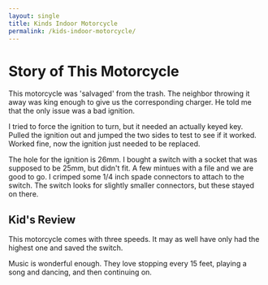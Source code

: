 ```yaml
---
layout: single
title: Kinds Indoor Motorcycle
permalink: /kids-indoor-motorcycle/
---
```


# Story of This Motorcycle
This motorcycle was 'salvaged' from the trash. The neighbor throwing it away was king enough to give us the corresponding charger. He told me that the only issue was a bad ignition. 

I tried to force the ignition to turn, but it needed an actually keyed key. Pulled the ignition out and jumped the two sides to test to see if it worked. Worked fine, now the ignition just needed to be replaced. 

The hole for the ignition is 26mm. I bought a switch with a socket that was supposed to be 25mm, but didn't fit. A few mintues with a file and we are good to go. I crimped some 1/4 inch spade connectors to attach to the switch. The switch looks for slightly smaller connectors, but these stayed on there. 



## Kid's Review
This motorcycle comes with three speeds. It may as well have only had the highest one and saved the switch. 

Music is wonderful enough. They love stopping every 15 feet, playing a song and dancing, and then continuing on. 
